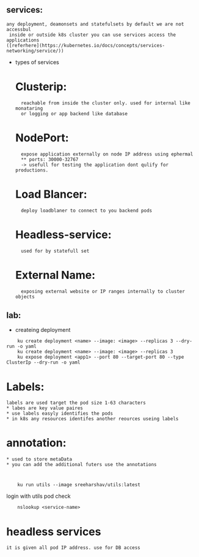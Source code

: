 ## services:
    any deployment, deamonsets and statefulsets by default we are not accessbul
     inside or outside k8s cluster you can use services access the applications 
    ([referhere](https://kubernetes.io/docs/concepts/services-networking/service/))

* types of services
    # Clusterip: 
        reachable from inside the cluster only. used for internal like monataring 
        or logging or app backend like database
    # NodePort:
        expose application externally on node IP address using ephermal 
        ** ports: 30000-32767
        -> usefull for testing the application dont qulify for productions.

    # Load Blancer: 
        deploy loadblaner to connect to you backend pods

    # Headless-service:
        used for by statefull set
    # External Name: 
        exposing external website or IP ranges internally to cluster objects

## lab:
* createing deployment 
```
    ku create deployment <name> --image: <image> --replicas 3 --dry-run -o yaml
    ku create deployment <name> --image: <image> --replicas 3
    ku expose deployment <app1> --port 80 --target-port 80 --type ClusterIp --dry-run -o yaml
```
# Labels: 
    labels are used target the pod size 1-63 characters 
    * labes are key value paires 
    * use labels easyly identifies the pods 
    * in k8s any resources identifes another reources useing labels 
# annotation: 
    * used to store metaData
    * you can add the additional futers use the annotations 

# 
``` 
    ku run utils --image sreeharshav/utils:latest
```
login with utils pod check 
```
    nslookup <service-name>
```
# headless services
    it is given all pod IP address. use for DB access 




